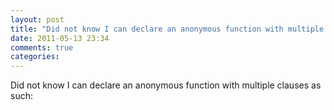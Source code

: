 ```yaml
---
layout: post
title: "Did not know I can declare an anonymous function with multiple clauses as such:"
date: 2011-05-13 23:34
comments: true
categories: 
---
```


Did not know I can declare an anonymous function with multiple clauses as such:



